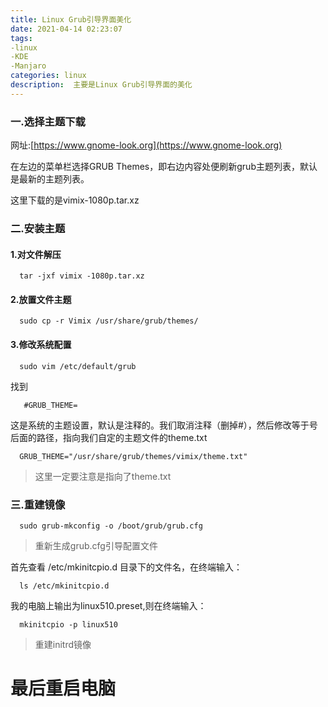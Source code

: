 ```yaml
---
title: Linux Grub引导界面美化
date: 2021-04-14 02:23:07
tags:
-linux 
-KDE
-Manjaro
categories: linux
description:  主要是Linux Grub引导界面的美化
---
```


### 一.选择主题下载 


网址:[https://www.gnome-look.org](https://www.gnome-look.org)

在左边的菜单栏选择GRUB Themes，即右边内容处便刷新grub主题列表，默认是最新的主题列表。

这里下载的是vimix-1080p.tar.xz

### 二.安装主题
#### 1.对文件解压

      tar -jxf vimix -1080p.tar.xz


#### 2.放置文件主题
      sudo cp -r Vimix /usr/share/grub/themes/
#### 3.修改系统配置
      sudo vim /etc/default/grub
 找到
       
       #GRUB_THEME=
这是系统的主题设置，默认是注释的。我们取消注释（删掉#），然后修改等于号后面的路径，指向我们自定的主题文件的theme.txt

      GRUB_THEME="/usr/share/grub/themes/vimix/theme.txt"
>这里一定要注意是指向了theme.txt

### 三.重建镜像
      sudo grub-mkconfig -o /boot/grub/grub.cfg
>重新生成grub.cfg引导配置文件

首先查看 /etc/mkinitcpio.d 目录下的文件名，在终端输入：
      
      ls /etc/mkinitcpio.d

我的电脑上输出为linux510.preset,则在终端输入：
      
      mkinitcpio -p linux510

>重建initrd镜像

# 最后重启电脑